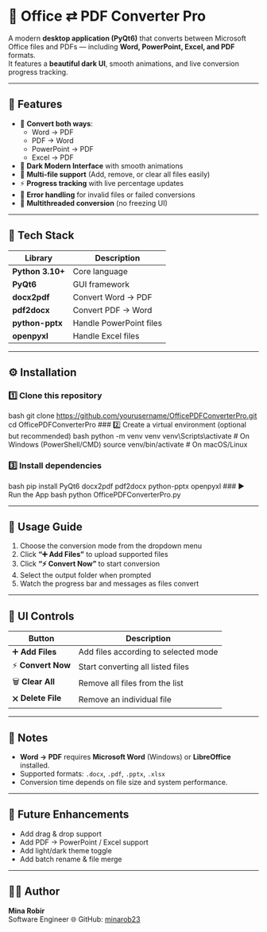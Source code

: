 # 🧩 Office ⇄ PDF Converter Pro

A modern **desktop application (PyQt6)** that converts between Microsoft Office files and PDFs — including **Word, PowerPoint, Excel, and PDF** formats.  
It features a **beautiful dark UI**, smooth animations, and live conversion progress tracking.

---

## 🚀 Features

- 🔁 **Convert both ways**:  
  - Word → PDF  
  - PDF → Word  
  - PowerPoint → PDF  
  - Excel → PDF  
- 🎨 **Dark Modern Interface** with smooth animations  
- 🧩 **Multi-file support** (Add, remove, or clear all files easily)  
- ⚡ **Progress tracking** with live percentage updates  
- 💬 **Error handling** for invalid files or failed conversions  
- 🧵 **Multithreaded conversion** (no freezing UI)

---

## 🧠 Tech Stack

| Library | Description |
|----------|-------------|
| **Python 3.10+** | Core language |
| **PyQt6** | GUI framework |
| **docx2pdf** | Convert Word → PDF |
| **pdf2docx** | Convert PDF → Word |
| **python-pptx** | Handle PowerPoint files |
| **openpyxl** | Handle Excel files |

---

## ⚙️ Installation

### 1️⃣ Clone this repository
bash git clone https://github.com/yourusername/OfficePDFConverterPro.git cd OfficePDFConverterPro ### 2️⃣ Create a virtual environment (optional but recommended)
bash
python -m venv venv
venv\Scripts\activate      # On Windows (PowerShell/CMD)
source venv/bin/activate   # On macOS/Linux

### 3️⃣ Install dependencies
bash pip install PyQt6 docx2pdf pdf2docx python-pptx openpyxl ### ▶️ Run the App
bash
python OfficePDFConverterPro.py

---

## 🧭 Usage Guide

1. Choose the conversion mode from the dropdown menu  
2. Click **“➕ Add Files”** to upload supported files  
3. Click **“⚡ Convert Now”** to start conversion  
4. Select the output folder when prompted  
5. Watch the progress bar and messages as files convert

---

## 🧹 UI Controls

| Button | Description |
| --- | --- |
| ➕ **Add Files** | Add files according to selected mode |
| ⚡ **Convert Now** | Start converting all listed files |
| 🗑 **Clear All** | Remove all files from the list |
| 🗙 **Delete File** | Remove an individual file |

---

## 🔐 Notes

- **Word → PDF** requires **Microsoft Word** (Windows) or **LibreOffice** installed.  
- Supported formats: `.docx`, `.pdf`, `.pptx`, `.xlsx`  
- Conversion time depends on file size and system performance.  

---

## 🧩 Future Enhancements

- Add drag & drop support  
- Add PDF → PowerPoint / Excel support  
- Add light/dark theme toggle  
- Add batch rename & file merge  

---

## 👨‍💻 Author

**Mina Robir**  
Software Engineer 
🌐 GitHub: [minarob23](https://github.com/minarob23)
